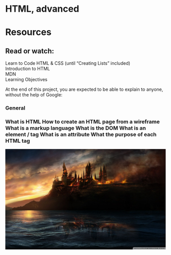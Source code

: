 # HTML, advanced
  <h1>  Resources </h1>
    <h2> Read or watch: </h2>
        <p> Learn to Code HTML & CSS (until “Creating Lists” included) <br>
        Introduction to HTML <br>
        MDN <br>
        Learning Objectives <br> <p>
<p> At the end of this project, you are expected to be able to explain to anyone, without the help of Google:
     <h3> General <h3>
<p> What is HTML
        How to create an HTML page from a wireframe
        What is a markup language
        What is the DOM
        What is an element / tag
        What is an attribute
        What the purpose of each HTML tag <p>
<img src="my image.jpg" alt="Alt text" title="Harry Potter"> 